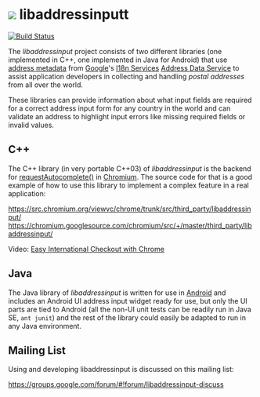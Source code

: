 # ![](https://github.com/googlei18n/libaddressinput/wiki/libaddressinput-icon-70x55.png) libaddressinputt

[![Build Status](https://drone.io/github.com/googlei18n/libaddressinput/status.png)](https://drone.io/github.com/googlei18n/libaddressinput/latest)

The _libaddressinput_ project consists of two different libraries (one
implemented in C++, one implemented in Java for Android) that use
[address metadata](https://github.com/googlei18n/libaddressinput/wiki/AddressValidationMetadata)
from
[Google](https://developers.google.com/)'s
[I18n Services](https://i18napis.appspot.com/)
[Address Data Service](https://i18napis.appspot.com/address)
to assist application developers in collecting and handling _postal addresses_
from all over the world.

These libraries can provide information about what input fields are required for
a correct address input form for any country in the world and can validate an
address to highlight input errors like missing required fields or invalid
values.

## C++

The C++ library (in very portable C++03) of _libaddressinput_ is the backend for
[requestAutocomplete()](http://www.html5rocks.com/en/tutorials/forms/requestautocomplete/)
in [Chromium](http://www.chromium.org/Home). The source code for that is a good
example of how to use this library to implement a complex feature in a real
application:

https://src.chromium.org/viewvc/chrome/trunk/src/third_party/libaddressinput/
https://chromium.googlesource.com/chromium/src/+/master/third_party/libaddressinput/

Video: [Easy International Checkout with Chrome](https://www.youtube.com/watch?v=ljYeHwGgzQk)

## Java

The Java library of _libaddressinput_ is written for use in
[Android](https://developer.android.com/) and includes an Android UI address
input widget ready for use, but only the UI parts are tied to Android (all the
non-UI unit tests can be readily run in Java SE, `ant junit`) and the rest of
the library could easily be adapted to run in any Java environment.

## Mailing List

Using and developing libaddressinput is discussed on this mailing list:

https://groups.google.com/forum/#!forum/libaddressinput-discuss
